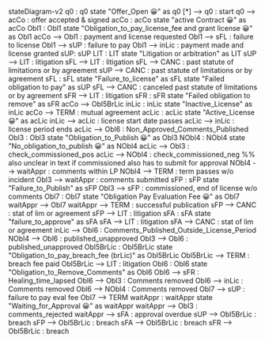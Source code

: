 stateDiagram-v2
    q0 : q0
    state "Offer_Open 😀" as q0
    [*] --> q0 : start
    q0 --> acCo : offer accepted & signed
    acCo : acCo
    state "active Contract 😀" as acCo
    Obl1 : Obl1
    state "Obligation_to_pay_license_fee and grant license 😀" as Obl1
    acCo --> Obl1 : payment and license requested
    Obl1 --> sFL : failure to license
    Obl1 --> sUP : failure to pay
    Obl1 --> inLic : payment made and license granted
    sUP: sUP
    LIT : LIT
    state "Litigation or arbitration" as LIT
    sUP --> LIT : litigation
    sFL --> LIT : litigation 
    sFL --> CANC : past statute of limitations or by agreement
    sUP --> CANC : past statute of limitations or by agreement
    sFL : sFL
    state "Failure_to_license" as sFL
    state "Failed obligation to pay" as sUP
    sFL --> CANC : canceled past statute of limitations or by agreement
    sFR --> LIT : litigation
    sFR : sFR
    state "Failed obligation to remove" as sFR
    acCo --> Obl5BrLic
    inLic : inLic
    state "Inactive_License" as inLic
    acCo --> TERM : mutual agreement
    acLic : acLic
    state "Active_License 😀" as acLic
    inLic --> acLic : license start date passes
    acLic --> inLic : license period ends
    acLic --> Obl6 : Non_Approved_Comments_Published
    Obl3 : Obl3
    state "Obligation_to_Publish 😀" as Obl3
    NObl4 : NObl4
    state "No_obligation_to_publish 😀" as NObl4
    acLic --> Obl3 : check_commissioned_pos
    acLic --> NObl4 : check_commissioned_neg
    %% also unclear in text if commissioned also has to submit for approval
    NObl4 --> waitAppr : comments within LP
    NObl4 --> TERM : term passes w/o incident
    Obl3 --> waitAppr : comments submitted
    sFP : sFP
    state "Failure_to_Publish" as sFP
    Obl3 --> sFP : commissioned, end of license w/o comments
    Obl7 : Obl7
    state "Obligation Pay Evaluation Fee 😀" as Obl7
    waitAppr --> Obl7
    waitAppr --> TERM : successful publication
    sFP --> CANC : stat of lim or agreement
    sFP --> LIT : litigation
    sFA : sFA
    state "failure_to_approve" as sFA
    sFA --> LIT : litigation
    sFA --> CANC : stat of lim or agreement
    inLic --> Obl6 : Comments_Published_Outside_License_Period
    NObl4 --> Obl6 : published_unapproved
    Obl3 --> Obl6 : published_unapproved
    Obl5BrLic : Obl5BrLic
    state "Obligation_to_pay_breach_fee (brLic)" as Obl5BrLic
    Obl5BrLic --> TERM : breach fee paid
    Obl5BrLic --> LIT : litigation
    Obl6 : Obl6
    state "Obligation_to_Remove_Comments" as Obl6
    Obl6 --> sFR : Healing_time_lapsed
    Obl6 --> Obl3 : Comments removed
    Obl6 --> inLic : Comments removed
    Obl6 --> NObl4 : Comments removed
    Obl7 --> sUP : failure to pay eval fee
    Obl7 --> TERM
    waitAppr : waitAppr
    state "Waiting_for_Approval 😀" as waitAppr
    waitAppr --> Obl3 : comments_rejected
    waitAppr --> sFA : approval overdue
    sUP --> Obl5BrLic : breach
    sFP --> Obl5BrLic : breach
    sFA --> Obl5BrLic : breach
    sFR --> Obl5BrLic : breach